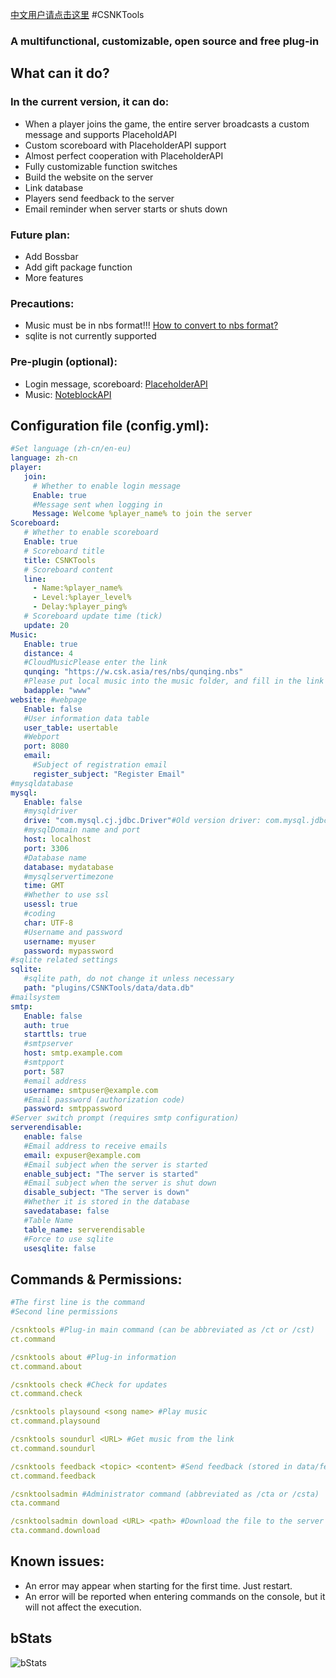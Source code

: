 [中文用户请点击这里](README.md)
#CSNKTools
### A multifunctional, customizable, open source and free plug-in
## What can it do?
### In the current version, it can do:
- When a player joins the game, the entire server broadcasts a custom message and supports PlaceholdAPI
- Custom scoreboard with PlaceholderAPI support
- Almost perfect cooperation with PlaceholderAPI
- Fully customizable function switches
- Build the website on the server
- Link database
- Players send feedback to the server
- Email reminder when server starts or shuts down

### Future plan:
- Add Bossbar
- Add gift package function
- More features

### Precautions:
- Music must be in nbs format!!! [How to convert to nbs format?](nbs.md)
- sqlite is not currently supported

### Pre-plugin (optional):

- Login message, scoreboard: [PlaceholderAPI](https://www.spigotmc.org/resources/placeholderapi.6245/)
- Music: [NoteblockAPI](https://www.spigotmc.org/resources/noteblockapi.19287/)

## Configuration file (config.yml):
```yaml
#Set language (zh-cn/en-eu)
language: zh-cn
player:
   join:
     # Whether to enable login message
     Enable: true
     #Message sent when logging in
     Message: Welcome %player_name% to join the server
Scoreboard:
   # Whether to enable scoreboard
   Enable: true
   # Scoreboard title
   title: CSNKTools
   # Scoreboard content
   line:
     - Name:%player_name%
     - Level:%player_level%
     - Delay:%player_ping%
   # Scoreboard update time (tick)
   update: 20
Music:
   Enable: true
   distance: 4
   #CloudMusicPlease enter the link
   qunqing: "https://w.csk.asia/res/nbs/qunqing.nbs"
   #Please put local music into the music folder, and fill in the link as www
   badapple: "www"
website: #webpage
   Enable: false
   #User information data table
   user_table: usertable
   #Webport
   port: 8080
   email:
     #Subject of registration email
     register_subject: "Register Email"
#mysqldatabase
mysql:
   Enable: false
   #mysqldriver
   drive: "com.mysql.cj.jdbc.Driver"#Old version driver: com.mysql.jdbc.Driver
   #mysqlDomain name and port
   host: localhost
   port: 3306
   #Database name
   database: mydatabase
   #mysqlservertimezone
   time: GMT
   #Whether to use ssl
   usessl: true
   #coding
   char: UTF-8
   #Username and password
   username: myuser
   password: mypassword
#sqlite related settings
sqlite:
   #sqlite path, do not change it unless necessary
   path: "plugins/CSNKTools/data/data.db"
#mailsystem
smtp:
   Enable: false
   auth: true
   starttls: true
   #smtpserver
   host: smtp.example.com
   #smtpport
   port: 587
   #email address
   username: smtpuser@example.com
   #Email password (authorization code)
   password: smtppassword
#Server switch prompt (requires smtp configuration)
serverendisable:
   enable: false
   #Email address to receive emails
   email: expuser@example.com
   #Email subject when the server is started
   enable_subject: "The server is started"
   #Email subject when the server is shut down
   disable_subject: "The server is down"
   #Whether it is stored in the database
   savedatabase: false
   #Table Name
   table_name: serverendisable
   #Force to use sqlite
   usesqlite: false
```
## Commands & Permissions:
```yaml
#The first line is the command
#Second line permissions

/csnktools #Plug-in main command (can be abbreviated as /ct or /cst)
ct.command

/csnktools about #Plug-in information
ct.command.about

/csnktools check #Check for updates
ct.command.check

/csnktools playsound <song name> #Play music
ct.command.playsound

/csnktools soundurl <URL> #Get music from the link
ct.command.soundurl

/csnktools feedback <topic> <content> #Send feedback (stored in data/feedback.yml)
ct.command.feedback

/csnktoolsadmin #Administrator command (abbreviated as /cta or /csta)
cta.command

/csnktoolsadmin download <URL> <path> #Download the file to the server (for example: /cta download https://w.csk.asia/res/nbs/qunqing.nbs plugins/CSNKTools/music/qunqing.nbs)
cta.command.download
```
## Known issues:
- An error may appear when starting for the first time. Just restart.
- An error will be reported when entering commands on the console, but it will not affect the execution.
## bStats
![bStats](https://bstats.org/signatures/bukkit/CSNKTools.svg "bStats")